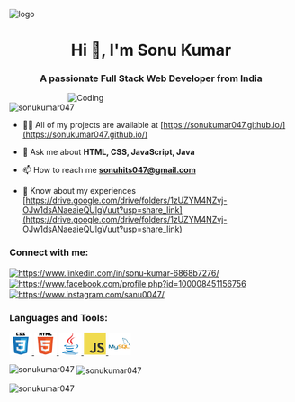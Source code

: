 ![logo](https://user-images.githubusercontent.com/70682152/196581060-0e3cc3d2-93e3-4108-82ea-920de5bcece4.gif)
<h1 align="center">Hi 👋, I'm Sonu Kumar</h1>
<h3 align="center">A passionate Full Stack Web Developer from India</h3>
<img align="right" alt="Coding" width="400" src="https://encrypted-tbn0.gstatic.com/images?q=tbn:ANd9GcRjrvgBpdX8Bj20mkj_O0RDW2iNPRgGM4da2Q&usqp=CAU">

<p align="left"> <img src="https://komarev.com/ghpvc/?username=sonukumar047&label=Profile%20views&color=0e75b6&style=flat" alt="sonukumar047" /> </p>

- 👨‍💻 All of my projects are available at [https://sonukumar047.github.io/](https://sonukumar047.github.io/)

- 💬 Ask me about **HTML, CSS, JavaScript, Java**

- 📫 How to reach me **sonuhits047@gmail.com**

- 📄 Know about my experiences [https://drive.google.com/drive/folders/1zUZYM4NZvj-OJw1dsANaeaieQUlgVuut?usp=share_link](https://drive.google.com/drive/folders/1zUZYM4NZvj-OJw1dsANaeaieQUlgVuut?usp=share_link)

<h3 align="left">Connect with me:</h3>
<p align="left">
<a href="https://linkedin.com/in/https://www.linkedin.com/in/sonu-kumar-6868b7276/" target="blank"><img align="center" src="https://raw.githubusercontent.com/rahuldkjain/github-profile-readme-generator/master/src/images/icons/Social/linked-in-alt.svg" alt="https://www.linkedin.com/in/sonu-kumar-6868b7276/" height="30" width="40" /></a>
<a href="https://www.facebook.com/profile.php?id=100008451156756" target="blank"><img align="center" src="https://raw.githubusercontent.com/rahuldkjain/github-profile-readme-generator/master/src/images/icons/Social/facebook.svg" alt="https://www.facebook.com/profile.php?id=100008451156756" height="30" width="40" /></a>
<a href="https://www.instagram.com/sanu0047/" target="blank"><img align="center" src="https://raw.githubusercontent.com/rahuldkjain/github-profile-readme-generator/master/src/images/icons/Social/instagram.svg" alt="https://www.instagram.com/sanu0047/" height="30" width="40" /></a>
</p>

<h3 align="left">Languages and Tools:</h3>
<p align="left"> <a href="https://www.w3schools.com/css/" target="_blank" rel="noreferrer"> <img src="https://raw.githubusercontent.com/devicons/devicon/master/icons/css3/css3-original-wordmark.svg" alt="css3" width="40" height="40"/> </a> <a href="https://www.w3.org/html/" target="_blank" rel="noreferrer"> <img src="https://raw.githubusercontent.com/devicons/devicon/master/icons/html5/html5-original-wordmark.svg" alt="html5" width="40" height="40"/> </a> <a href="https://www.java.com" target="_blank" rel="noreferrer"> <img src="https://raw.githubusercontent.com/devicons/devicon/master/icons/java/java-original.svg" alt="java" width="40" height="40"/> </a> <a href="https://developer.mozilla.org/en-US/docs/Web/JavaScript" target="_blank" rel="noreferrer"> <img src="https://raw.githubusercontent.com/devicons/devicon/master/icons/javascript/javascript-original.svg" alt="javascript" width="40" height="40"/> </a> <a href="https://www.mysql.com/" target="_blank" rel="noreferrer"> <img src="https://raw.githubusercontent.com/devicons/devicon/master/icons/mysql/mysql-original-wordmark.svg" alt="mysql" width="40" height="40"/> </a> </p>

<p><img align="left" src="https://github-readme-stats.vercel.app/api/top-langs?username=sonukumar047&show_icons=true&locale=en&layout=compact" alt="sonukumar047" /></p>

<p>&nbsp;<img align="center" src="https://github-readme-stats.vercel.app/api?username=sonukumar047&show_icons=true&locale=en" alt="sonukumar047" /></p>

<p><img align="center" src="https://github-readme-streak-stats.herokuapp.com/?user=sonukumar047&" alt="sonukumar047" /></p>
